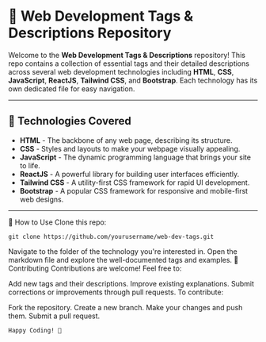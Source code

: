 # 🚀 Web Development Tags & Descriptions Repository

Welcome to the **Web Development Tags & Descriptions** repository! This repo contains a collection of essential tags and their detailed descriptions across several web development technologies including **HTML**, **CSS**, **JavaScript**, **ReactJS**, **Tailwind CSS**, and **Bootstrap**. Each technology has its own dedicated file for easy navigation.

---

## 🌟 Technologies Covered

- **HTML** - The backbone of any web page, describing its structure.
- **CSS** - Styles and layouts to make your webpage visually appealing.
- **JavaScript** - The dynamic programming language that brings your site to life.
- **ReactJS** - A powerful library for building user interfaces efficiently.
- **Tailwind CSS** - A utility-first CSS framework for rapid UI development.
- **Bootstrap** - A popular CSS framework for responsive and mobile-first web designs.

---

📝 How to Use
Clone this repo:
```
git clone https://github.com/yourusername/web-dev-tags.git
```
Navigate to the folder of the technology you're interested in.
Open the markdown file and explore the well-documented tags and examples.
🤝 Contributing
Contributions are welcome! Feel free to:

Add new tags and their descriptions.
Improve existing explanations.
Submit corrections or improvements through pull requests.
To contribute:

Fork the repository.
Create a new branch.
Make your changes and push them.
Submit a pull request.
```
Happy Coding! 🚀
```
